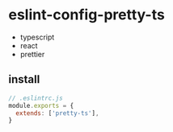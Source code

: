 # eslint-config-pretty-ts

- typescript
- react
- prettier

## install

```js
// .eslintrc.js
module.exports = {
  extends: ['pretty-ts'],
}
```
